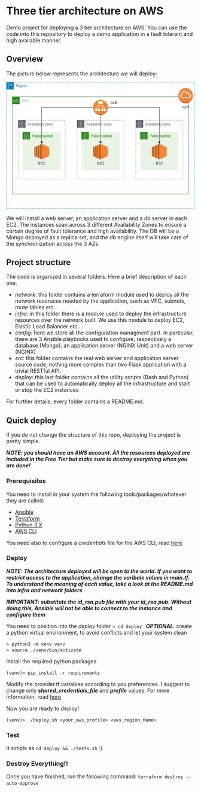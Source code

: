 # Three tier architecture on AWS
Demo project for deploying a 3 tier architecture on AWS. You can use the code into this repository to deploy a demo
application in a fault tolerant and high available manner.

## Overview
The picture below represents the architecture we will deploy:

![Infra HLD](./infra/img/infra.jpg)

We will install a web server, an application server and a db server in each EC2. The instances span across 3 different
Availability Zones to ensure a certain degree of fault tolerance and high availability. The DB will be a Mongo deployed
as a replica set, and the db engine itself will take care of the synchronization across the 3 AZs.

## Project structure

The code is organized in several folders. Here a brief description of each one.
- *network*: this folder contains a terraform module used to deploy all the network resoruces needed by the application,
such as VPC, subnets, route tables etc...
- *infra*: in this folder there is a module used to deploy the infrastructure resources over the network built. We use this
module to deploy EC2, Elastic Load Balancer etc...
- *config*: here we store all the configuration managment part. In particular, there are 3 Ansible playbooks used to
configure, respectively a database (Mongo), an application server (NGINX Unit) and a web server (NGINX)
- *src*: this folder contains the real web server and application server source code, nothing more complex than two Flask 
application with a trivial RESTful API.
- *deploy*: this last folder contains all the utility scripts (Bash and Python) that can be used to automatically deploy 
all the infrastructure and start or stop the EC2 instances

For further details, every folder contains a README.md.

## Quick deploy
If you do not change the structure of this repo, deploying the project is pretty simple.

***NOTE: you should have an AWS account. All the resources deployed are included in the Free Tier but make sure to destroy everything when you are done!***

### Prerequisites
You need to install in your system the following tools/packages/whatever they are called:
- [Ansible](https://docs.ansible.com/ansible/latest/installation_guide/intro_installation.html)
- [Terraform](https://learn.hashicorp.com/tutorials/terraform/install-cli)
- [Python 3.X](https://www.python.org/downloads/)
- [AWS CLI](https://docs.aws.amazon.com/cli/latest/userguide/install-cliv2-linux.html#cliv2-linux-prereq)

You need also to configure a *credentials* file for the AWS CLI, read [here](https://docs.aws.amazon.com/cli/latest/userguide/cli-configure-files.html)

### Deploy

***NOTE: The architecture deployed will be open to the world. If you want to restrict access to the application, 
change the varibale values in main.tf. To understand the meaning of each value, take a look at the README.md 
into infra and network folders***

***IMPORTANT: substitute the id_rsa.pub file with your id_rsa.pub. Without doing this, Ansible will not be able to
connect to the instance and configure them***

You need to position into the *deploy* folder
```> cd deploy ```
***OPTIONAL***: create a python virtual environment, to avoid conflicts and let your system clean
```
> python3 -m venv venv
> source ./venv/bin/activate
```
Install the required python packages
```
(venv)> pip install -r requirements
```
Modify the provider.tf variables according to you preferences. I suggest to change only ***shared_credentials_file***
and ***profile*** values. For more information, read [here](https://registry.terraform.io/providers/hashicorp/aws/latest/docs)

Now you are ready to deploy!
```
(venv)> ./deploy.sh <your_aws_profile> <aws_region_name>
```

### Test
It simple as `cd deploy && ./tests.sh` :)

### Destroy Everything!!
Once you have finished, run the following command: `terraform destroy --auto-approve`